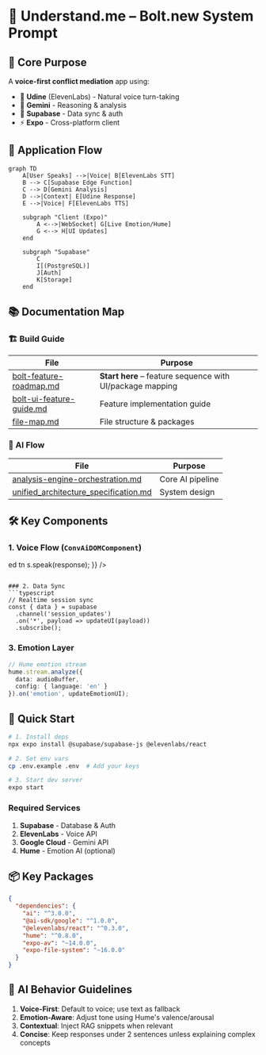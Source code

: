 # 🧠 Understand.me – Bolt.new System Prompt

## 🎯 Core Purpose
A **voice-first conflict mediation** app using:
- 🎤 **Udine** (ElevenLabs) - Natural voice turn-taking
- 🧠 **Gemini** - Reasoning & analysis
- 🔄 **Supabase** - Data sync & auth
- ⚡ **Expo** - Cross-platform client

## 🔄 Application Flow
```mermaid
graph TD
    A[User Speaks] -->|Voice| B[ElevenLabs STT]
    B --> C[Supabase Edge Function]
    C --> D[Gemini Analysis]
    D -->|Context| E[Udine Response]
    E -->|Voice| F[ElevenLabs TTS]
    
    subgraph "Client (Expo)"
        A <-->|WebSocket| G[Live Emotion/Hume]
        G <--> H[UI Updates]
    end
    
    subgraph "Supabase"
        C
        I[(PostgreSQL)]
        J[Auth]
        K[Storage]
    end
```

## 📚 Documentation Map

### 🏗️ Build Guide
| File | Purpose |
|------|---------|
| [bolt-feature-roadmap.md](./docs/bolt-feature-roadmap.md) | **Start here** – feature sequence with UI/package mapping |
| [bolt-ui-feature-guide.md](./docs/bolt-ui-feature-guide.md) | Feature implementation guide |
| [file-map.md](./docs/file-map.md) | File structure & packages |

### 🧠 AI Flow
| File | Purpose |
|------|---------|
| [analysis-engine-orchestration.md](./docs/analysis-engine-orchestration.md) | Core AI pipeline |
| [unified_architecture_specification.md](./docs/unified_architecture_specification.md) | System design |

## 🛠️ Key Components

### 1. Voice Flow (`ConvAiDOMComponent`)
ed tn s.speak(response);
  }}
/>
```

### 2. Data Sync
```typescript
// Realtime session sync
const { data } = supabase
  .channel('session_updates')
  .on('*', payload => updateUI(payload))
  .subscribe();
```

### 3. Emotion Layer
```typescript
// Hume emotion stream
hume.stream.analyze({
  data: audioBuffer,
  config: { language: 'en' }
}).on('emotion', updateEmotionUI);
```

## 🔧 Quick Start
```bash
# 1. Install deps
npx expo install @supabase/supabase-js @elevenlabs/react

# 2. Set env vars
cp .env.example .env  # Add your keys

# 3. Start dev server
expo start
```

### Required Services
1. **Supabase** - Database & Auth
2. **ElevenLabs** - Voice API
3. **Google Cloud** - Gemini API
4. **Hume** - Emotion AI (optional)

## 📦 Key Packages
```json
{
  "dependencies": {
    "ai": "^3.0.0",
    "@ai-sdk/google": "^1.0.0",
    "@elevenlabs/react": "^0.3.0",
    "hume": "^0.8.0",
    "expo-av": "~14.0.0",
    "expo-file-system": "~16.0.0"
  }
}
```

## 🤖 AI Behavior Guidelines
1. **Voice-First**: Default to voice; use text as fallback
2. **Emotion-Aware**: Adjust tone using Hume's valence/arousal
3. **Contextual**: Inject RAG snippets when relevant
4. **Concise**: Keep responses under 2 sentences unless explaining complex concepts
